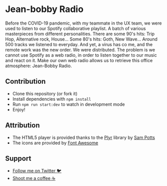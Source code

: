 # Jean-bobby Radio
Before the COVID-19 pandemic, with my teammate in the UX team, we were used to listen to our Spotify collaborative playlist. A batch of various masterpieces from different personalities. There are some 90's hits: Trip Hop, Alternative rock, House… Some 80's hits: Goth, New Wave… Around 500 tracks we listened to everyday. And yet, a virus has co me, and the remote work was the new order. We were distributed. The problem is we cannot use Spotify as a web radio, in order to listen together to our music and react on it. Make our own web radio allows us to retrieve this office atmosphere: Jean-Bobby Radio.

## Contribution
- Clone this repository (or fork it)
- Install dependencies with `npm install`
- Run `npm run start:dev` to watch in development mode
- Enjoy!

## Attribution
- The HTML5 player is provided thanks to the [Plyr](https://plyr.io) library by [Sam Potts](https://github.com/sampotts)
- The icons are provided by [Font Awesome](https://fontawesome.com)


## Support
- [Follow me on Twitter 🐦](https://twitter.com/inVoltag)
- [Shoot me a coffee ☕️](https://www.buymeacoffee.com/inVoltag)
